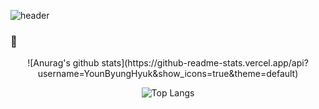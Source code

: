 ![header](https://capsule-render.vercel.app/api?type=Waving&text=YounByungHyuk)
### 👋
<div align="center">
![Anurag's github stats](https://github-readme-stats.vercel.app/api?username=YounByungHyuk&show_icons=true&theme=default)



![Top Langs](https://github-readme-stats.vercel.app/api/top-langs/?username=YounByungHyuk&layout=compact&theme=default)



</div>















<!--
**YounByungHyuk/YounByungHyuk** is a ✨ _special_ ✨ repository because its `README.md` (this file) appears on your GitHub profile.




<img src="https://img.shields.io/badge/Python-3766AB?style=flat-square&logo=Python&logoColor=white"/></a>&nbsp 
Here are some ideas to get you started:

- 🔭 I’m currently working on ...
- 🌱 I’m currently learning ...
- 👯 I’m looking to collaborate on ...
- 🤔 I’m looking for help with ...
- 💬 Ask me about ...
- 📫 How to reach me: ...
- 😄 Pronouns: ...
- ⚡ Fun fact: ...
-->
